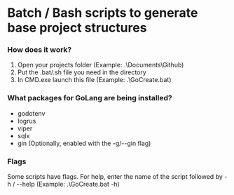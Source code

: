 # Batch / Bash scripts to generate base project structures

### How does it work?
1. Open your projects folder (Example: .\Documents\Github)
2. Put the .bat/.sh file you need in the directory
3. In CMD.exe launch this file (Example: .\GoCreate.bat)

### What packages for GoLang are being installed?
- godotenv
- logrus
- viper
- sqlx
- gin (Optionally, enabled with the -g/--gin flag)

### Flags
Some scripts have flags. For help, enter the name of the script followed by -h / --help (Example: .\GoCreate.bat -h)
